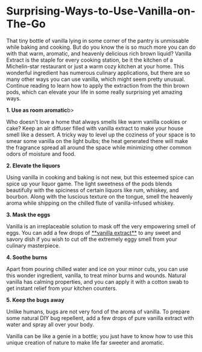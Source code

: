 # Surprising-Ways-to-Use-Vanilla-on-The-Go
<p>That tiny bottle of vanilla lying in some corner of the pantry is unmissable while baking and cooking. But do you know the is so much more you can do with that warm, aromatic, and heavenly delicious rich brown liquid? Vanilla Extract is the staple for every cooking station, be it the kitchen of a Michelin-star restaurant or just a warm cozy kitchen at your home. This wonderful ingredient has numerous culinary applications, but there are so many other ways you can use vanilla, which might seem pretty unusual. Continue reading to learn how to apply the extraction from the thin brown pods, which can elevate your life in some really surprising yet amazing ways.</p>

<p><b>1. Use as room aromatic</b>b></p>
<p>Who doesn't love a home that always smells like warm vanilla cookies or cake? Keep an air diffuser filled with vanilla extract to make your house smell like a dessert. A tricky way to level up the coziness of your space is to smear some vanilla on the light bulbs; the heat generated there will make the fragrance spread all around the space while minimizing other common odors of moisture and food. </p>
<p><b>2. Elevate the liquors</b></p>
<p>Using vanilla in cooking and baking is not new, but this esteemed spice can spice up your liquor game. The light sweetness of the pods blends beautifully with the spiciness of certain liquors like rum, whiskey, and bourbon. Along with the luscious texture on the tongue, smell the heavenly aroma while shipping on the chilled flute of vanilla-infused whiskey. </p>
<p><b>3. Mask the eggs</b></p>
<p>Vanilla is an irreplaceable solution to mask off the very empowering smell of eggs. You can add a few drops of <a href="https://www.neugininaturals.co.uk/vanilla-extract">**vanilla extract**</a> to any sweet and savory dish if you wish to cut off the extremely eggy smell from your culinary masterpiece. </p>
<p><b>4. Soothe burns</b></p>
<p>Apart from pouring chilled water and ice on your minor cuts, you can use this wonder ingredient, vanilla, to treat minor burns and wounds. Natural vanilla has calming properties, and you can apply it with a cotton swab to get instant relief from your kitchen counters. </p>
<p><b>5. Keep the bugs away</b></p>
<p>Unlike humans, bugs are not very fond of the aroma of vanilla. To prepare some natural DIY bug repellent, add a few drops of pure vanilla extract with water and spray all over your body. </p>

<p>Vanilla can be like a genie in a bottle; you just have to know how to use this unique creation of nature to make life far sweeter and aromatic.</p>
